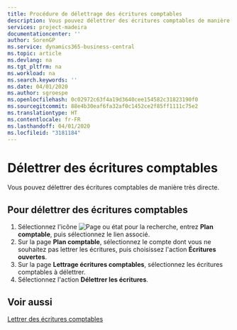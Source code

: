 ```yaml
---
title: Procédure de délettrage des écritures comptables
description: Vous pouvez délettrer des écritures comptables de manière très directe.
services: project-madeira
documentationcenter: ''
author: SorenGP
ms.service: dynamics365-business-central
ms.topic: article
ms.devlang: na
ms.tgt_pltfrm: na
ms.workload: na
ms.search.keywords: ''
ms.date: 04/01/2020
ms.author: sgroespe
ms.openlocfilehash: 0c02972c63f4a19d3640cee154582c31823190f0
ms.sourcegitcommit: 88e4b30eaf6fa32af0c1452ce2f85ff1111c75e2
ms.translationtype: HT
ms.contentlocale: fr-FR
ms.lasthandoff: 04/01/2020
ms.locfileid: "3181184"
---
```

# <a name="unapply-general-ledger-entries"></a>Délettrer des écritures comptables
Vous pouvez délettrer des écritures comptables de manière très directe.  

## <a name="to-unapply-general-ledger-entries"></a>Pour délettrer des écritures comptables  

1.  Sélectionnez l'icône ![Page ou état pour la recherche](../../media/ui-search/search_small.png "Icône Page ou état pour la recherche"), entrez **Plan comptable**, puis sélectionnez le lien associé.  
2.  Sur la page **Plan comptable**, sélectionnez le compte dont vous ne souhaitez pas lettrer les écritures, puis choisissez l'action **Écritures ouvertes**.  
3.  Sur la page **Lettrage écritures comptables**, sélectionnez les écritures comptables à délettrer.  
4.  Sélectionnez l'action **Délettrer les écritures**.  

## <a name="see-also"></a>Voir aussi  
[Lettrer des écritures comptables](how-to-apply-general-ledger-entries.md)

